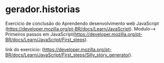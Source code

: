 # gerador.historias
Exercicio de conclusão do Aprendendo desenvolvimento web JavaScript (https://developer.mozilla.org/pt-BR/docs/Learn/JavaScript). Modulo-->  Primeiros passos em JavaScript(https://developer.mozilla.org/pt-BR/docs/Learn/JavaScript/First_steps).

link do exercicio: (https://developer.mozilla.org/pt-BR/docs/Learn/JavaScript/First_steps/Silly_story_generator).

